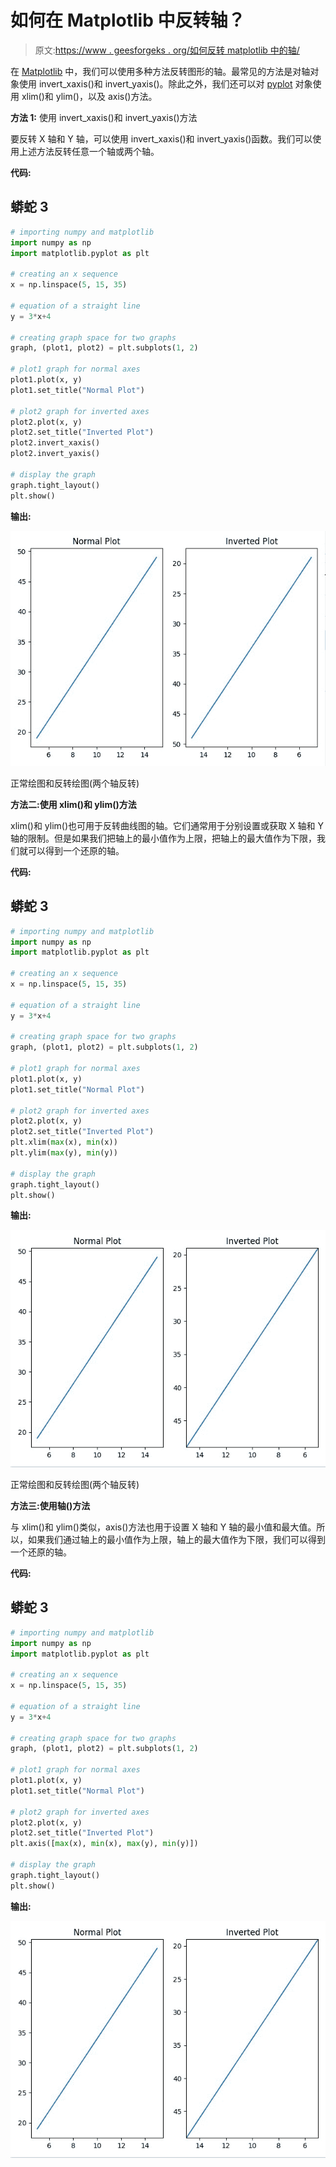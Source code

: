 # 如何在 Matplotlib 中反转轴？

> 原文:[https://www . geesforgeks . org/如何反转 matplotlib 中的轴/](https://www.geeksforgeeks.org/how-to-reverse-axes-in-matplotlib/)

在 [Matplotlib](https://www.geeksforgeeks.org/python-introduction-matplotlib/) 中，我们可以使用多种方法反转图形的轴。最常见的方法是对轴对象使用 invert_xaxis()和 invert_yaxis()。除此之外，我们还可以对 [pyplot](https://www.geeksforgeeks.org/pyplot-in-matplotlib/) 对象使用 xlim()和 ylim()，以及 axis()方法。

**方法 1:** 使用 invert_xaxis()和 invert_yaxis()方法

要反转 X 轴和 Y 轴，可以使用 invert_xaxis()和 invert_yaxis()函数。我们可以使用上述方法反转任意一个轴或两个轴。

**代码:**

## 蟒蛇 3

```py
# importing numpy and matplotlib
import numpy as np
import matplotlib.pyplot as plt

# creating an x sequence
x = np.linspace(5, 15, 35)

# equation of a straight line
y = 3*x+4

# creating graph space for two graphs
graph, (plot1, plot2) = plt.subplots(1, 2)

# plot1 graph for normal axes
plot1.plot(x, y)
plot1.set_title("Normal Plot")

# plot2 graph for inverted axes
plot2.plot(x, y)
plot2.set_title("Inverted Plot")
plot2.invert_xaxis()
plot2.invert_yaxis()

# display the graph
graph.tight_layout()
plt.show()
```

**输出:**

![](img/2342fe6b51a4002738bd5a491e0d2fec.png)

正常绘图和反转绘图(两个轴反转)

**方法二:使用 xlim()和 ylim()方法**

xlim()和 ylim()也可用于反转曲线图的轴。它们通常用于分别设置或获取 X 轴和 Y 轴的限制。但是如果我们把轴上的最小值作为上限，把轴上的最大值作为下限，我们就可以得到一个还原的轴。

**代码:**

## 蟒蛇 3

```py
# importing numpy and matplotlib
import numpy as np
import matplotlib.pyplot as plt

# creating an x sequence
x = np.linspace(5, 15, 35)

# equation of a straight line
y = 3*x+4

# creating graph space for two graphs
graph, (plot1, plot2) = plt.subplots(1, 2)

# plot1 graph for normal axes
plot1.plot(x, y)
plot1.set_title("Normal Plot")

# plot2 graph for inverted axes
plot2.plot(x, y)
plot2.set_title("Inverted Plot")
plt.xlim(max(x), min(x))
plt.ylim(max(y), min(y))

# display the graph
graph.tight_layout()
plt.show()
```

**输出:**

![](img/b81e9965382ddafd39c68f743abf1f6b.png)

正常绘图和反转绘图(两个轴反转)

**方法三:使用轴()方法**

与 xlim()和 ylim()类似，axis()方法也用于设置 X 轴和 Y 轴的最小值和最大值。所以，如果我们通过轴上的最小值作为上限，轴上的最大值作为下限，我们可以得到一个还原的轴。

**代码:**

## 蟒蛇 3

```py
# importing numpy and matplotlib
import numpy as np
import matplotlib.pyplot as plt

# creating an x sequence
x = np.linspace(5, 15, 35)

# equation of a straight line
y = 3*x+4

# creating graph space for two graphs
graph, (plot1, plot2) = plt.subplots(1, 2)

# plot1 graph for normal axes
plot1.plot(x, y)
plot1.set_title("Normal Plot")

# plot2 graph for inverted axes
plot2.plot(x, y)
plot2.set_title("Inverted Plot")
plt.axis([max(x), min(x), max(y), min(y)])

# display the graph
graph.tight_layout()
plt.show()
```

**输出:**

![](img/b81e9965382ddafd39c68f743abf1f6b.png)